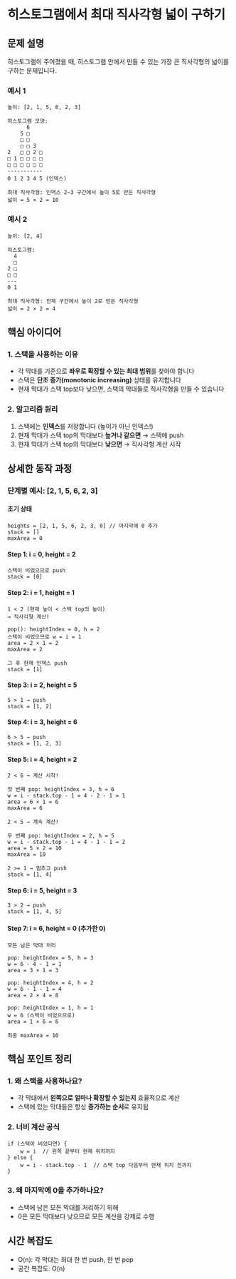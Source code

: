 # 히스토그램에서 최대 직사각형 넓이 구하기

## 문제 설명
히스토그램이 주어졌을 때, 히스토그램 안에서 만들 수 있는 가장 큰 직사각형의 넓이를 구하는 문제입니다.

### 예시 1
```
높이: [2, 1, 5, 6, 2, 3]

히스토그램 모양:
      6
    5 □
    □ □
    □ □ 3
2   □ □ 2 □
□ 1 □ □ □ □
□ □ □ □ □ □
-----------
0 1 2 3 4 5 (인덱스)

최대 직사각형: 인덱스 2~3 구간에서 높이 5로 만든 직사각형
넓이 = 5 × 2 = 10
```

### 예시 2
```
높이: [2, 4]

히스토그램:
  4
  □
2 □
□ □
---
0 1

최대 직사각형: 전체 구간에서 높이 2로 만든 직사각형
넓이 = 2 × 2 = 4
```

## 핵심 아이디어

### 1. 스택을 사용하는 이유
- 각 막대를 기준으로 **좌우로 확장할 수 있는 최대 범위**를 찾아야 합니다
- 스택은 **단조 증가(monotonic increasing)** 상태를 유지합니다
- 현재 막대가 스택 top보다 낮으면, 스택의 막대들로 직사각형을 만들 수 있습니다

### 2. 알고리즘 원리
1. 스택에는 **인덱스**를 저장합니다 (높이가 아닌 인덱스!)
2. 현재 막대가 스택 top의 막대보다 **높거나 같으면** → 스택에 push
3. 현재 막대가 스택 top의 막대보다 **낮으면** → 직사각형 계산 시작

## 상세한 동작 과정

### 단계별 예시: [2, 1, 5, 6, 2, 3]

#### 초기 상태
```
heights = [2, 1, 5, 6, 2, 3, 0] // 마지막에 0 추가
stack = []
maxArea = 0
```

#### Step 1: i = 0, height = 2
```
스택이 비었으므로 push
stack = [0]
```

#### Step 2: i = 1, height = 1
```
1 < 2 (현재 높이 < 스택 top의 높이)
→ 직사각형 계산!

pop(): heightIndex = 0, h = 2
스택이 비었으므로 w = i = 1
area = 2 × 1 = 2
maxArea = 2

그 후 현재 인덱스 push
stack = [1]
```

#### Step 3: i = 2, height = 5
```
5 > 1 → push
stack = [1, 2]
```

#### Step 4: i = 3, height = 6
```
6 > 5 → push
stack = [1, 2, 3]
```

#### Step 5: i = 4, height = 2
```
2 < 6 → 계산 시작!

첫 번째 pop: heightIndex = 3, h = 6
w = i - stack.top - 1 = 4 - 2 - 1 = 1
area = 6 × 1 = 6
maxArea = 6

2 < 5 → 계속 계산!

두 번째 pop: heightIndex = 2, h = 5
w = i - stack.top - 1 = 4 - 1 - 1 = 2
area = 5 × 2 = 10
maxArea = 10

2 >= 1 → 멈추고 push
stack = [1, 4]
```

#### Step 6: i = 5, height = 3
```
3 > 2 → push
stack = [1, 4, 5]
```

#### Step 7: i = 6, height = 0 (추가한 0)
```
모든 남은 막대 처리

pop: heightIndex = 5, h = 3
w = 6 - 4 - 1 = 1
area = 3 × 1 = 3

pop: heightIndex = 4, h = 2
w = 6 - 1 - 1 = 4
area = 2 × 4 = 8

pop: heightIndex = 1, h = 1
w = 6 (스택이 비었으므로)
area = 1 × 6 = 6

최종 maxArea = 10
```

## 핵심 포인트 정리

### 1. 왜 스택을 사용하나요?
- 각 막대에서 **왼쪽으로 얼마나 확장할 수 있는지** 효율적으로 계산
- 스택에 있는 막대들은 항상 **증가하는 순서**로 유지됨

### 2. 너비 계산 공식
```
if (스택이 비었다면) {
    w = i  // 왼쪽 끝부터 현재 위치까지
} else {
    w = i - stack.top - 1  // 스택 top 다음부터 현재 위치 전까지
}
```

### 3. 왜 마지막에 0을 추가하나요?
- 스택에 남은 모든 막대를 처리하기 위해
- 0은 모든 막대보다 낮으므로 모든 계산을 강제로 수행

## 시간 복잡도
- O(n): 각 막대는 최대 한 번 push, 한 번 pop
- 공간 복잡도: O(n)